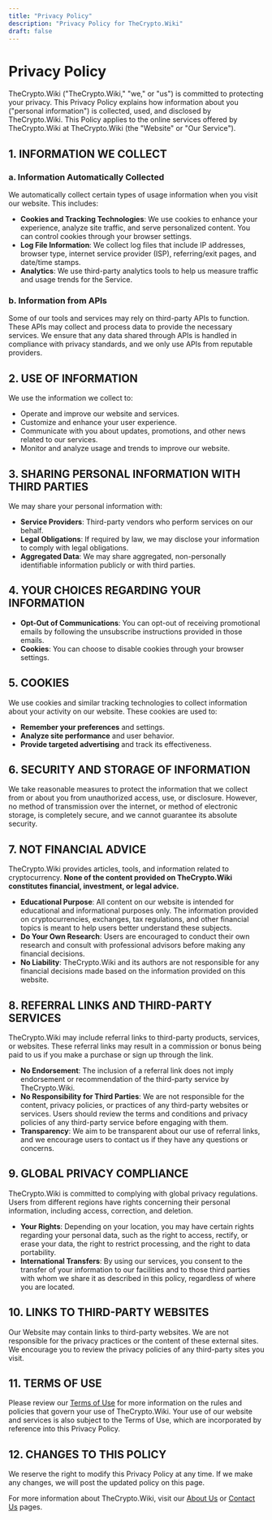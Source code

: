 ```yaml
---
title: "Privacy Policy"
description: "Privacy Policy for TheCrypto.Wiki"
draft: false
---
```


# Privacy Policy

TheCrypto.Wiki ("TheCrypto.Wiki," "we," or "us") is committed to protecting your privacy. This Privacy Policy explains how information about you ("personal information") is collected, used, and disclosed by TheCrypto.Wiki. This Policy applies to the online services offered by TheCrypto.Wiki at TheCrypto.Wiki (the "Website" or "Our Service").

## 1. INFORMATION WE COLLECT

### a. Information Automatically Collected

We automatically collect certain types of usage information when you visit our website. This includes:

- **Cookies and Tracking Technologies**: We use cookies to enhance your experience, analyze site traffic, and serve personalized content. You can control cookies through your browser settings.
- **Log File Information**: We collect log files that include IP addresses, browser type, internet service provider (ISP), referring/exit pages, and date/time stamps.
- **Analytics**: We use third-party analytics tools to help us measure traffic and usage trends for the Service.

### b. Information from APIs

Some of our tools and services may rely on third-party APIs to function. These APIs may collect and process data to provide the necessary services. We ensure that any data shared through APIs is handled in compliance with privacy standards, and we only use APIs from reputable providers.

## 2. USE OF INFORMATION

We use the information we collect to:

- Operate and improve our website and services.
- Customize and enhance your user experience.
- Communicate with you about updates, promotions, and other news related to our services.
- Monitor and analyze usage and trends to improve our website.

## 3. SHARING PERSONAL INFORMATION WITH THIRD PARTIES

We may share your personal information with:

- **Service Providers**: Third-party vendors who perform services on our behalf.
- **Legal Obligations**: If required by law, we may disclose your information to comply with legal obligations.
- **Aggregated Data**: We may share aggregated, non-personally identifiable information publicly or with third parties.

## 4. YOUR CHOICES REGARDING YOUR INFORMATION

- **Opt-Out of Communications**: You can opt-out of receiving promotional emails by following the unsubscribe instructions provided in those emails.
- **Cookies**: You can choose to disable cookies through your browser settings.

## 5. COOKIES

We use cookies and similar tracking technologies to collect information about your activity on our website. These cookies are used to:

- **Remember your preferences** and settings.
- **Analyze site performance** and user behavior.
- **Provide targeted advertising** and track its effectiveness.

## 6. SECURITY AND STORAGE OF INFORMATION

We take reasonable measures to protect the information that we collect from or about you from unauthorized access, use, or disclosure. However, no method of transmission over the internet, or method of electronic storage, is completely secure, and we cannot guarantee its absolute security.

## 7. NOT FINANCIAL ADVICE

TheCrypto.Wiki provides articles, tools, and information related to cryptocurrency. **None of the content provided on TheCrypto.Wiki constitutes financial, investment, or legal advice.**

- **Educational Purpose**: All content on our website is intended for educational and informational purposes only. The information provided on cryptocurrencies, exchanges, tax regulations, and other financial topics is meant to help users better understand these subjects.
- **Do Your Own Research**: Users are encouraged to conduct their own research and consult with professional advisors before making any financial decisions.
- **No Liability**: TheCrypto.Wiki and its authors are not responsible for any financial decisions made based on the information provided on this website.

## 8. REFERRAL LINKS AND THIRD-PARTY SERVICES

TheCrypto.Wiki may include referral links to third-party products, services, or websites. These referral links may result in a commission or bonus being paid to us if you make a purchase or sign up through the link.

- **No Endorsement**: The inclusion of a referral link does not imply endorsement or recommendation of the third-party service by TheCrypto.Wiki.
- **No Responsibility for Third Parties**: We are not responsible for the content, privacy policies, or practices of any third-party websites or services. Users should review the terms and conditions and privacy policies of any third-party service before engaging with them.
- **Transparency**: We aim to be transparent about our use of referral links, and we encourage users to contact us if they have any questions or concerns.

## 9. GLOBAL PRIVACY COMPLIANCE

TheCrypto.Wiki is committed to complying with global privacy regulations. Users from different regions have rights concerning their personal information, including access, correction, and deletion.

- **Your Rights**: Depending on your location, you may have certain rights regarding your personal data, such as the right to access, rectify, or erase your data, the right to restrict processing, and the right to data portability.
- **International Transfers**: By using our services, you consent to the transfer of your information to our facilities and to those third parties with whom we share it as described in this policy, regardless of where you are located.

## 10. LINKS TO THIRD-PARTY WEBSITES

Our Website may contain links to third-party websites. We are not responsible for the privacy practices or the content of these external sites. We encourage you to review the privacy policies of any third-party sites you visit.

## 11. TERMS OF USE

Please review our [Terms of Use](/terms) for more information on the rules and policies that govern your use of TheCrypto.Wiki. Your use of our website and services is also subject to the Terms of Use, which are incorporated by reference into this Privacy Policy.

## 12. CHANGES TO THIS POLICY

We reserve the right to modify this Privacy Policy at any time. If we make any changes, we will post the updated policy on this page.

For more information about TheCrypto.Wiki, visit our [About Us](/about) or [Contact Us](/contact) pages.
